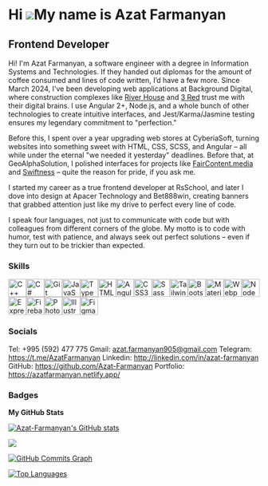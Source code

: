 Hi ![](https://user-images.githubusercontent.com/18350557/176309783-0785949b-9127-417c-8b55-ab5a4333674e.gif)My name is Azat Farmanyan
======================================================================================================================================

Frontend Developer
------------------

Hi! I'm Azat Farmanyan, a software engineer with a degree in Information Systems and Technologies. If they handed out diplomas for the amount of coffee consumed and lines of code written, I’d have a few more. Since March 2024, I've been developing web applications at Background Digital, where construction complexes like [River House](https://river-house.ru/) and [3 Red](https://3-red.com) trust me with their digital brains. I use Angular 2+, Node.js, and a whole bunch of other technologies to create intuitive interfaces, and Jest/Karma/Jasmine testing ensures my legendary commitment to "perfection."

Before this, I spent over a year upgrading web stores at CyberiaSoft, turning websites into something sweet with HTML, CSS, SCSS, and Angular – all while under the eternal "we needed it yesterday" deadlines. Before that, at GeoAlphaSolution, I polished interfaces for projects like [FairContent.media](https://www.faircontent.media/home) and [Swiftness](http://www.swiftness.co.il/) – quite the reason for pride, if you ask me.

I started my career as a true frontend developer at RsSchool, and later I dove into design at Apacer Technology and Bet888win, creating banners that grabbed attention just like my drive to perfect every line of code.

I speak four languages, not just to communicate with code but with colleagues from different corners of the globe. My motto is to code with humor, test with patience, and always seek out perfect solutions – even if they turn out to be trickier than expected.

### Skills


<p align="left">
<a href="https://docs.microsoft.com/en-us/cpp/?view=msvc-170" target="_blank" rel="noreferrer"><img src="https://raw.githubusercontent.com/danielcranney/readme-generator/main/public/icons/skills/cplusplus-colored.svg" width="36" height="36" alt="C++" /></a><a href="https://docs.microsoft.com/en-us/dotnet/csharp/" target="_blank" rel="noreferrer"><img src="https://raw.githubusercontent.com/danielcranney/readme-generator/main/public/icons/skills/csharp-colored.svg" width="36" height="36" alt="C#" /></a><a href="https://git-scm.com/" target="_blank" rel="noreferrer"><img src="https://raw.githubusercontent.com/danielcranney/readme-generator/main/public/icons/skills/git-colored.svg" width="36" height="36" alt="Git" /></a><a href="https://developer.mozilla.org/en-US/docs/Web/JavaScript" target="_blank" rel="noreferrer"><img src="https://raw.githubusercontent.com/danielcranney/readme-generator/main/public/icons/skills/javascript-colored.svg" width="36" height="36" alt="JavaScript" /></a><a href="https://www.typescriptlang.org/" target="_blank" rel="noreferrer"><img src="https://raw.githubusercontent.com/danielcranney/readme-generator/main/public/icons/skills/typescript-colored.svg" width="36" height="36" alt="TypeScript" /></a><a href="https://developer.mozilla.org/en-US/docs/Glossary/HTML5" target="_blank" rel="noreferrer"><img src="https://raw.githubusercontent.com/danielcranney/readme-generator/main/public/icons/skills/html5-colored.svg" width="36" height="36" alt="HTML5" /></a><a href="https://angular.io/" target="_blank" rel="noreferrer"><img src="https://raw.githubusercontent.com/danielcranney/readme-generator/main/public/icons/skills/angularjs-colored.svg" width="36" height="36" alt="Angular" /></a><a href="https://www.w3.org/TR/CSS/#css" target="_blank" rel="noreferrer"><img src="https://raw.githubusercontent.com/danielcranney/readme-generator/main/public/icons/skills/css3-colored.svg" width="36" height="36" alt="CSS3" /></a><a href="https://sass-lang.com/" target="_blank" rel="noreferrer"><img src="https://raw.githubusercontent.com/danielcranney/readme-generator/main/public/icons/skills/sass-colored.svg" width="36" height="36" alt="Sass" /></a><a href="https://tailwindcss.com/" target="_blank" rel="noreferrer"><img src="https://raw.githubusercontent.com/danielcranney/readme-generator/main/public/icons/skills/tailwindcss-colored.svg" width="36" height="36" alt="TailwindCSS" /></a><a href="https://getbootstrap.com/" target="_blank" rel="noreferrer"><img src="https://raw.githubusercontent.com/danielcranney/readme-generator/main/public/icons/skills/bootstrap-colored.svg" width="36" height="36" alt="Bootstrap" /></a><a href="https://mui.com/" target="_blank" rel="noreferrer"><img src="https://raw.githubusercontent.com/danielcranney/readme-generator/main/public/icons/skills/materialui-colored.svg" width="36" height="36" alt="Material UI" /></a><a href="https://webpack.js.org/" target="_blank" rel="noreferrer"><img src="https://raw.githubusercontent.com/danielcranney/readme-generator/main/public/icons/skills/webpack-colored.svg" width="36" height="36" alt="Webpack" /></a><a href="https://nodejs.org/en/" target="_blank" rel="noreferrer"><img src="https://raw.githubusercontent.com/danielcranney/readme-generator/main/public/icons/skills/nodejs-colored.svg" width="36" height="36" alt="NodeJS" /></a><a href="https://expressjs.com/" target="_blank" rel="noreferrer"><img src="https://raw.githubusercontent.com/danielcranney/readme-generator/main/public/icons/skills/express-colored.svg" width="36" height="36" alt="Express" /></a><a href="https://firebase.google.com/" target="_blank" rel="noreferrer"><img src="https://raw.githubusercontent.com/danielcranney/readme-generator/main/public/icons/skills/firebase-colored.svg" width="36" height="36" alt="Firebase" /></a><a href="https://www.adobe.com/uk/products/photoshop.html" target="_blank" rel="noreferrer"><img src="https://raw.githubusercontent.com/danielcranney/readme-generator/main/public/icons/skills/photoshop-colored.svg" width="36" height="36" alt="Photoshop" /></a><a href="https://www.adobe.com/uk/products/illustrator.html" target="_blank" rel="noreferrer"><img src="https://raw.githubusercontent.com/danielcranney/readme-generator/main/public/icons/skills/illustrator-colored.svg" width="36" height="36" alt="Illustrator" /></a><a href="https://www.figma.com/" target="_blank" rel="noreferrer"><img src="https://raw.githubusercontent.com/danielcranney/readme-generator/main/public/icons/skills/figma-colored.svg" width="36" height="36" alt="Figma" /></a>
</p>


### Socials

Tel: +995 (592) 477 775
Gmail: azat.farmanyan905@gmail.com
Telegram: https://t.me/AzatFarmanyan
Linkedin: http://linkedin.com/in/azat-farmanyan
GitHub: https://github.com/Azat-Farmanyan
Portfolio: https://azatfarmanyan.netlify.app/

### Badges

<b>My GitHub Stats</b>

<a href="http://www.github.com/Azat-Farmanyan"><img src="https://github-readme-stats.vercel.app/api?username=Azat-Farmanyan&show_icons=true&hide=&count_private=true&title_color=3382ed&text_color=3382ed&icon_color=14b8a6&bg_color=ffffff&hide_border=true&show_icons=true" alt="Azat-Farmanyan's GitHub stats" /></a>

<a href="http://www.github.com/Azat-Farmanyan"><img src="https://github-readme-streak-stats.herokuapp.com/?user=Azat-Farmanyan&stroke=3382ed&background=ffffff&ring=3382ed&fire=3382ed&currStreakNum=3382ed&currStreakLabel=3382ed&sideNums=3382ed&sideLabels=3382ed&dates=3382ed&hide_border=true" /></a>

<a href="http://www.github.com/Azat-Farmanyan"><img src="https://github-readme-activity-graph.cyclic.app/graph?username=Azat-Farmanyan&bg_color=ffffff&color=3382ed&line=14b8a6&point=3382ed&area_color=ffffff&area=true&hide_border=true&custom_title=GitHub%20Commits%20Graph" alt="GitHub Commits Graph" /></a>

<a href="https://github.com/Azat-Farmanyan" align="left"><img src="https://github-readme-stats.vercel.app/api/top-langs/?username=Azat-Farmanyan&langs_count=10&title_color=3382ed&text_color=3382ed&icon_color=14b8a6&bg_color=ffffff&hide_border=true&locale=en&custom_title=Top%20%Languages" alt="Top Languages" /></a>
